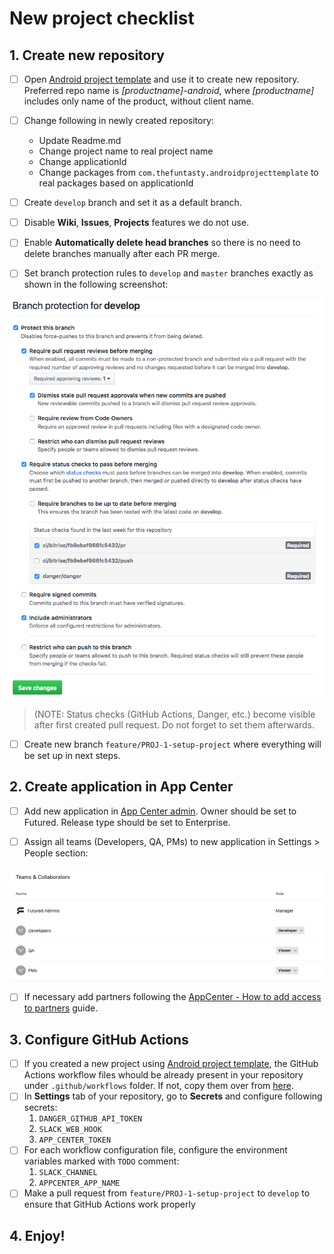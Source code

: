 # New project checklist

## 1. Create new repository

- [ ] Open [Android project template](https://github.com/thefuntasty/android-project-template) and use it to create new repository. Preferred repo name is *[productname]-android*, where *[productname]* includes only name of the product, without client name.

- [ ] Change following in newly created repository:
    - Update Readme.md
    - Change project name to real project name
    - Change applicationId
    - Change packages from `com.thefuntasty.androidprojecttemplate` to real packages based on applicationId

- [ ] Create `develop` branch and set it as a default branch.

- [ ] Disable **Wiki**, **Issues**, **Projects** features we do not use.

- [ ] Enable **Automatically delete head branches** so there is no need to delete branches manually after each PR merge.

- [ ] Set branch protection rules to `develop` and `master` branches exactly as shown in the following screenshot:

![GitHub branch protection](../general/attachments/GitHub_branch_protection.png)

> (NOTE: Status checks (GitHub Actions, Danger, etc.) become visible after first created pull request. Do not forget to set them afterwards.

- [ ] Create new branch `feature/PROJ-1-setup-project` where everything will be set up in next steps.

## 2. Create application in App Center

- [ ] Add new application in [App Center admin](https://appcenter.ms/apps/create?os=Android). Owner should be set to Futured. Release type should be set to Enterprise. 

- [ ] Assign all teams (Developers, QA, PMs) to new application in Settings > People section:

![AppCenter Assign teams](../general/attachments/appcenter_permissions.png)

- [ ] If necessary add partners following the [AppCenter - How to add access to partners](../general/appcenter-how-to-add-partner-account.md) guide. 

## 3. Configure GitHub Actions

- [ ] If you created a new project using [Android project template](https://github.com/thefuntasty/android-project-template), the GitHub Actions workflow files whould be already present in your repository under `.github/workflows` folder. If not, copy them over from [here](https://github.com/futuredapp/android-project-template/tree/master/.github/workflows).
- [ ] In **Settings** tab of your repository, go to **Secrets** and configure following secrets:
  1. `DANGER_GITHUB_API_TOKEN`
  2. `SLACK_WEB_HOOK`
  3. `APP_CENTER_TOKEN`
- [ ] For each workflow configuration file, configure the environment variables marked with `TODO` comment:
  1. `SLACK_CHANNEL`
  2. `APPCENTER_APP_NAME`
- [ ] Make a pull request from `feature/PROJ-1-setup-project` to `develop` to ensure that GitHub Actions work properly

## 4. Enjoy!
